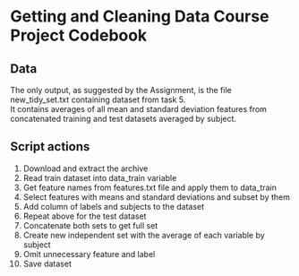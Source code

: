 # Getting and Cleaning Data Course Project Codebook

## Data

The only output, as suggested by the Assignment, is the file new_tidy_set.txt containing dataset from task 5.  
It contains averages of all mean and standard deviation features from concatenated training and test datasets averaged by subject.

## Script actions

1. Download and extract the archive  
2. Read train dataset into data_train variable  
3. Get feature names from features.txt file and apply them to data_train  
4. Select features with means and standard deviations and subset by them  
5. Add column of labels and subjects to the dataset  
6. Repeat above for the test dataset  
7. Concatenate both sets to get full set  
8. Create new independent set with the average of each variable by subject  
9. Omit unnecessary feature and label  
10. Save dataset  
